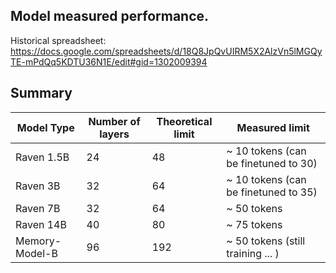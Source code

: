 ## Model measured performance.

Historical spreadsheet: https://docs.google.com/spreadsheets/d/18Q8JpQvUIRM5X2AlzVn5lMGQyTE-mPdQq5KDTU36N1E/edit#gid=1302009394

## Summary

| Model Type     | Number of layers | Theoretical limit | Measured limit                       |
|----------------|------------------|-------------------|--------------------------------------|
| Raven 1.5B     | 24               | 48                | ~ 10 tokens (can be finetuned to 30) |
| Raven 3B       | 32               | 64                | ~ 10 tokens (can be finetuned to 35) |
| Raven 7B       | 32               | 64                | ~ 50 tokens                          |
| Raven 14B      | 40               | 80                | ~ 75 tokens                          |
| Memory-Model-B | 96               | 192               | ~ 50 tokens (still training ... )    |
